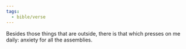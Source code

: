 ```yaml
---
tags:
  - bible/verse
---
```

Besides those things that are outside, there is that which presses on me daily: anxiety for all the assemblies.